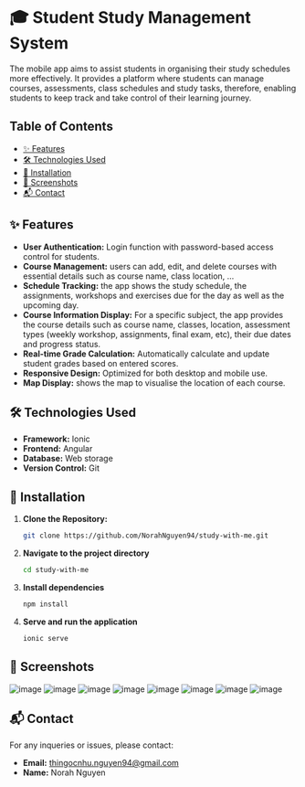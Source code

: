# 🎓 Student Study Management System

The mobile app aims to assist students in organising their study schedules more effectively. 
It provides a platform where students can manage courses, assessments, class schedules and study tasks, therefore, enabling students to keep track and take control of their learning journey.

## Table of Contents
- [✨ Features](#features)
- [🛠 Technologies Used](#technologies-used)
- [🚀 Installation](#installation)
- [📸 Screenshots](#screenshots)
- [📬 Contact](#contact)

## ✨ Features 
- **User Authentication:** Login function with password-based access control for students.
- **Course Management:** users can add, edit, and delete courses with essential details such as course name, class location, …
- **Schedule Tracking:** the app shows the study schedule, the assignments, workshops and exercises due for the day as well as the upcoming day.
- **Course Information Display:** For a specific subject, the app provides the course details such as course name, classes, location, assessment types (weekly workshop, assignments, final exam, etc), their due dates and progress status.
- **Real-time Grade Calculation:** Automatically calculate and update student grades based on entered scores.
- **Responsive Design:** Optimized for both desktop and mobile use.
- **Map Display:** shows the map to visualise the location of each course.

## 🛠 Technologies Used
- **Framework:** Ionic 
- **Frontend:** Angular
- **Database:** Web storage
- **Version Control:** Git

## 🚀 Installation

1. **Clone the Repository:**
   ```bash
   git clone https://github.com/NorahNguyen94/study-with-me.git
2. **Navigate to the project directory**
   ```bash
   cd study-with-me
3. **Install dependencies**
   ```bash
   npm install
2. **Serve and run the application**
   ```bash
   ionic serve 

## 📸 Screenshots
![image](https://github.com/user-attachments/assets/f2b2f26b-d65f-433c-9ad7-4215b728f31b)
![image](https://github.com/user-attachments/assets/87b3fd2c-f86c-49e2-bb53-b433da96ee8f)
![image](https://github.com/user-attachments/assets/670e92df-6341-4853-a36a-933469783f05)
![image](https://github.com/user-attachments/assets/d1d92a73-27f4-4265-afce-89003f66bf8d)
![image](https://github.com/user-attachments/assets/4cfafb2a-d6b0-4568-8bc4-2a9a09f7f7b1)
![image](https://github.com/user-attachments/assets/8c69bf51-0b37-428b-b118-2806e5fe121e)
![image](https://github.com/user-attachments/assets/4f7a3a50-ae09-41cd-9a0a-4e2768e2f81a)
![image](https://github.com/user-attachments/assets/d5eff4ef-4293-4c0a-830a-bf1b248b6d68)


## 📬 Contact
For any inqueries or issues, please contact:
- **Email:** thingocnhu.nguyen94@gmail.com
- **Name:** Norah Nguyen